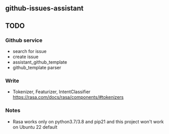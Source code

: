 github-issues-assistant
-----------------------

## TODO

### Github service
- search for issue
- create issue
- assistant_github_template
- github_template parser


### Write

- Tokenizer, Featurizer, IntentClassifier https://rasa.com/docs/rasa/components/#tokenizers


### Notes
- Rasa works only on python3.7/3.8 and pip21 and this project won't work on Ubuntu 22 default

